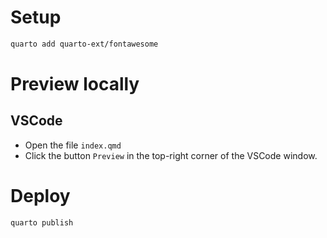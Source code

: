 # Setup

```bash
quarto add quarto-ext/fontawesome
```

# Preview locally

## VSCode

- Open the file `index.qmd`
- Click the button `Preview` in the top-right corner of the VSCode window.

# Deploy

```bash
quarto publish
```
